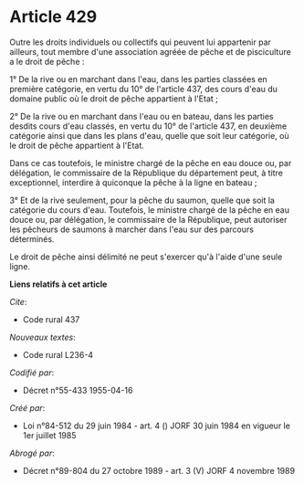 # Article 429

Outre les droits individuels ou collectifs qui peuvent lui appartenir par ailleurs, tout membre d'une association agréée de
pêche et de pisciculture a le droit de pêche :

1° De la rive ou en marchant dans l'eau, dans les parties classées en première catégorie, en vertu du 10° de l'article 437,
des cours d'eau du domaine public où le droit de pêche appartient à l'Etat ;

2° De la rive ou en marchant dans l'eau ou en bateau, dans les parties desdits cours d'eau classés, en vertu du 10° de
l'article 437, en deuxième catégorie ainsi que dans les plans d'eau, quelle que soit leur catégorie, où le droit de pêche
appartient à l'Etat.

Dans ce cas toutefois, le ministre chargé de la pêche en eau douce ou, par délégation, le commissaire de la République du
département peut, à titre exceptionnel, interdire à quiconque la pêche à la ligne en bateau ;

3° Et de la rive seulement, pour la pêche du saumon, quelle que soit la catégorie du cours d'eau. Toutefois, le ministre
chargé de la pêche en eau douce ou, par délégation, le commissaire de la République, peut autoriser les pêcheurs de saumons à
marcher dans l'eau sur des parcours déterminés.

Le droit de pêche ainsi délimité ne peut s'exercer qu'à l'aide d'une seule ligne.

**Liens relatifs à cet article**

_Cite_:

  - Code rural 437

_Nouveaux textes_:

  - Code rural L236-4

_Codifié par_:

  - Décret n°55-433 1955-04-16

_Créé par_:

  - Loi n°84-512 du 29 juin 1984 - art. 4 () JORF 30 juin 1984 en vigueur le 1er juillet 1985

_Abrogé par_:

  - Décret n°89-804 du 27 octobre 1989 - art. 3 (V) JORF 4 novembre 1989

